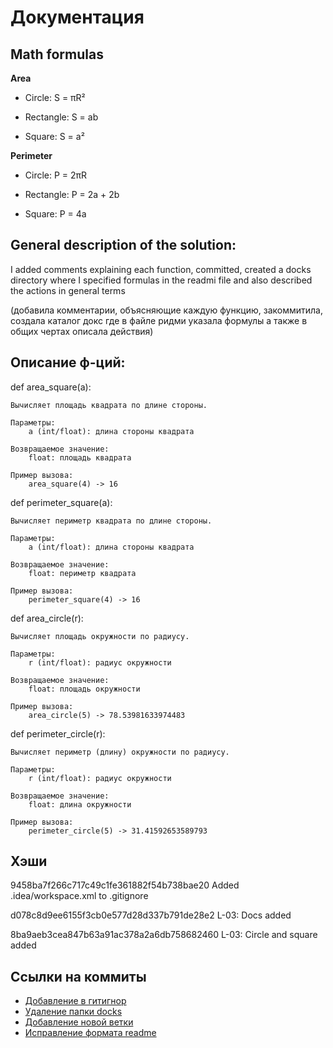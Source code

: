 # Документация

## Math formulas
**Area**

 - Circle: S = πR²

 - Rectangle: S = ab

 - Square: S = a²

**Perimeter**

 - Circle: P = 2πR

 - Rectangle: P = 2a + 2b

 - Square: P = 4a

## General description of the solution:
I added comments explaining each function, committed, created a docks directory where I specified formulas in the readmi
file and also described the actions in general terms

(добавила комментарии, объясняющие каждую функцию, закоммитила, создала каталог докс где в файле ридми указала формулы а
также в общих чертах описала действия)


## Описание ф-ций:
def area_square(a):
    
    Вычисляет площадь квадрата по длине стороны.

    Параметры:
        a (int/float): длина стороны квадрата

    Возвращаемое значение:
        float: площадь квадрата

    Пример вызова:
        area_square(4) -> 16
    

def perimeter_square(a):

    Вычисляет периметр квадрата по длине стороны.

    Параметры:
        a (int/float): длина стороны квадрата

    Возвращаемое значение:
        float: периметр квадрата

    Пример вызова:
        perimeter_square(4) -> 16


def area_circle(r):

    Вычисляет площадь окружности по радиусу.

    Параметры:
        r (int/float): радиус окружности

    Возвращаемое значение:
        float: площадь окружности

    Пример вызова:
        area_circle(5) -> 78.53981633974483



def perimeter_circle(r):
    
    Вычисляет периметр (длину) окружности по радиусу.

    Параметры:
        r (int/float): радиус окружности

    Возвращаемое значение:
        float: длина окружности

    Пример вызова:
        perimeter_circle(5) -> 31.41592653589793


## Хэши
9458ba7f266c717c49c1fe361882f54b738bae20 Added .idea/workspace.xml to .gitignore

d078c8d9ee6155f3cb0e577d28d337b791de28e2 L-03: Docs added

8ba9aeb3cea847b63a91ac378a2a6db758682460 L-03: Circle and square added


## Ссылки на коммиты

- [Добавление в гитигнор](https://github.com/KulEDmitr/geometric_lib/commit/9458ba7f266c717c49c1fe361882f54b738bae20)
- [Удаление папки docks](https://github.com/KulEDmitr/geometric_lib/commit/c28c51815e0fbb8b7bc3a7ec8a5fff9da99792f4)
- [Добавление новой ветки](https://github.com/KulEDmitr/geometric_lib/commit/3f6df9f8f85d0aa8e7fd782e81edb16f565e2c7e)
- [Исправление формата readme](https://github.com/KulEDmitr/geometric_lib/commit/04e61aeaed33e0ab0aeb57011cb8c57557c436bd)
